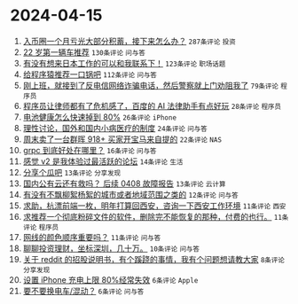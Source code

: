 # 2024-04-15

1. [入币圈一个月亏光大部分积蓄，接下来怎么办？](https://www.v2ex.com/t/1032468) `287条评论` `投资`
1. [22 岁第一辆车推荐](https://www.v2ex.com/t/1032483) `130条评论` `问与答`
1. [有没有想来日本工作的可以和我联系下！](https://www.v2ex.com/t/1032495) `123条评论` `职场话题`
1. [给程序猿推荐一口锅吧](https://www.v2ex.com/t/1032482) `112条评论` `问与答`
1. [刚上班，就接到了反电信网络诈骗电话，然后警察就上门劝阻我了](https://www.v2ex.com/t/1032543) `79条评论` `程序员`
1. [程序员让律师都有了危机感了，百度的 AI 法律助手有点好玩](https://www.v2ex.com/t/1032554) `28条评论` `程序员`
1. [电池健康怎么快速掉到 80%](https://www.v2ex.com/t/1032508) `26条评论` `iPhone`
1. [理性讨论，国外和国内小病医疗的制度](https://www.v2ex.com/t/1032548) `24条评论` `问与答`
1. [周末卖了一台群晖 918+ 买家开宝马来自提的](https://www.v2ex.com/t/1032558) `22条评论` `NAS`
1. [grpc 到底好处在哪里？](https://www.v2ex.com/t/1032496) `16条评论` `问与答`
1. [感觉 v2 是我体验过最活跃的论坛](https://www.v2ex.com/t/1032574) `14条评论` `生活`
1. [分享个瓜吧](https://www.v2ex.com/t/1032552) `13条评论` `分享发现`
1. [国内公有云还有救吗？ 后续 0408 故障报告](https://www.v2ex.com/t/1032501) `13条评论` `云计算`
1. [有没有不飘柳絮杨絮的城市或者地域范围之类的](https://www.v2ex.com/t/1032526) `12条评论` `问与答`
1. [求助，杭漂前端一枚，明年打算回西安，咨询一下西安工作环境](https://www.v2ex.com/t/1032536) `11条评论` `西安`
1. [求推荐一个彻底粉碎文件的软件，删除完不能恢复的那种，付费的也行。](https://www.v2ex.com/t/1032518) `11条评论` `程序员`
1. [网线的颜色顺序重要吗？](https://www.v2ex.com/t/1032500) `11条评论` `问与答`
1. [聊聊投资理财，坐标深圳，几十万。](https://www.v2ex.com/t/1032550) `10条评论` `问与答`
1. [关于 reddit 的招股说明书，有个蹊跷的事情，我有个问题想请教大家](https://www.v2ex.com/t/1032542) `8条评论` `分享发现`
1. [设置 iPhone 充电上限 80%经常失效](https://www.v2ex.com/t/1032568) `6条评论` `Apple`
1. [要不要换电车/混动？](https://www.v2ex.com/t/1032520) `6条评论` `问与答`
